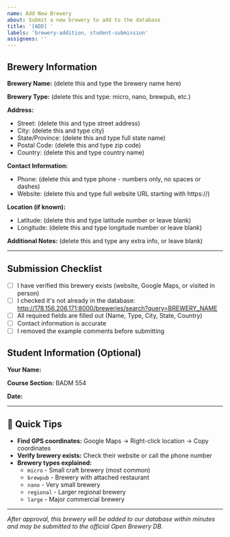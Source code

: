```yaml
---
name: Add New Brewery
about: Submit a new brewery to add to the database
title: '[ADD] '
labels: 'brewery-addition, student-submission'
assignees: ''
---
```


<!--
📝 HOW TO FILL THIS OUT:

⚠️ FIRST: Click the "Preview" tab above to see what this looks like!
         The gray text won't show up in the preview - only your answers will.

THEN:
1. Click back to the "Write" tab
2. Delete the gray comment text (like this) and the examples
3. Type your brewery's information on the SAME LINE after each field
4. Keep all the bold text (**Brewery Name:**) - just add your info after it
5. Click "Preview" again to see how it looks before submitting

BEFORE: **Brewery Name:** (delete this comment and type here)
AFTER:  **Brewery Name:** Joe's Brewery

💡 TIP: Switch between "Write" and "Preview" tabs to make sure it looks good!
-->

## Brewery Information

**Brewery Name:** (delete this and type the brewery name here)
<!-- Example: Triptych Brewing -->

**Brewery Type:** (delete this and type: micro, nano, brewpub, etc.)
<!-- Select one: micro, nano, regional, brewpub, large, planning, bar, contract, proprietor -->
<!-- Example: micro -->

**Address:**
- Street: (delete this and type street address)
  <!-- Example: 1703 Woodfield Drive -->
- City: (delete this and type city)
  <!-- Example: Savoy -->
- State/Province: (delete this and type full state name)
  <!-- Example: Illinois -->
- Postal Code: (delete this and type zip code)
  <!-- Example: 61874 -->
- Country: (delete this and type country name)
  <!-- Example: United States -->

**Contact Information:**
- Phone: (delete this and type phone - numbers only, no spaces or dashes)
  <!-- Example: 2173551500 -->
- Website: (delete this and type full website URL starting with https://)
  <!-- Example: https://triptychbrewing.com -->

**Location (if known):**
<!-- You can find these on Google Maps by right-clicking the location -->
- Latitude: (delete this and type latitude number or leave blank)
  <!-- Example: 40.0564 -->
- Longitude: (delete this and type longitude number or leave blank)
  <!-- Example: -88.2825 -->

**Additional Notes:** (delete this and type any extra info, or leave blank)
<!-- Example: Known for IPAs, has outdoor seating, dog-friendly -->

---

## Submission Checklist
- [ ] I have verified this brewery exists (website, Google Maps, or visited in person)
- [ ] I checked it's not already in the database: http://178.156.206.171:8000/breweries/search?query=BREWERY_NAME
- [ ] All required fields are filled out (Name, Type, City, State, Country)
- [ ] Contact information is accurate
- [ ] I removed the example comments before submitting

## Student Information (Optional)
**Your Name:**
<!-- Example: John Smith -->

**Course Section:** BADM 554

**Date:**
<!-- Example: 2025-10-06 -->

---

## 📝 Quick Tips
- **Find GPS coordinates:** Google Maps → Right-click location → Copy coordinates
- **Verify brewery exists:** Check their website or call the phone number
- **Brewery types explained:**
  - `micro` - Small craft brewery (most common)
  - `brewpub` - Brewery with attached restaurant
  - `nano` - Very small brewery
  - `regional` - Larger regional brewery
  - `large` - Major commercial brewery

---
*After approval, this brewery will be added to our database within minutes and may be submitted to the official Open Brewery DB.*
